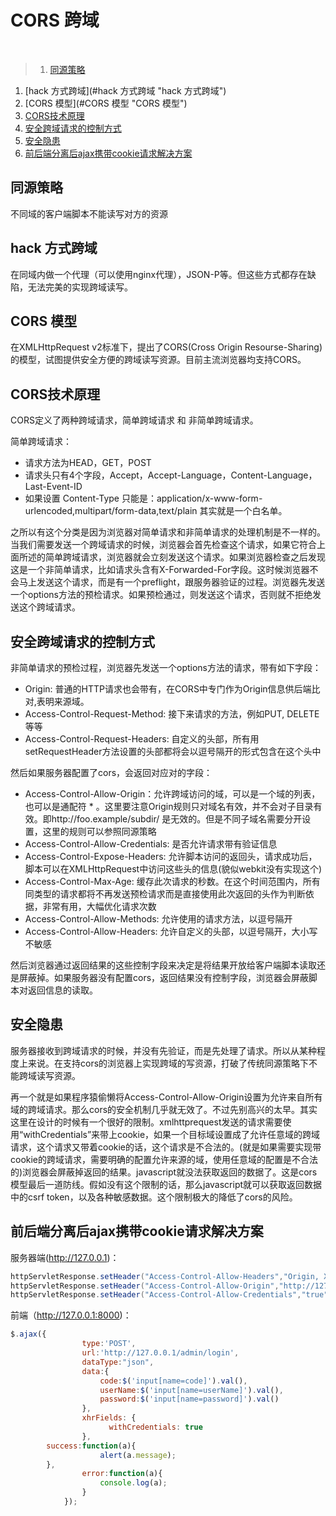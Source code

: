 # CORS 跨域
<br>

>1. [同源策略](#同源策略 "同源策略")
1. [hack 方式跨域](#hack 方式跨域 "hack 方式跨域")
1. [CORS 模型](#CORS 模型 "CORS 模型")
1. [CORS技术原理](#CORS技术原理 "CORS技术原理")
1. [安全跨域请求的控制方式](#安全跨域请求的控制方式 "安全跨域请求的控制方式")
1. [安全隐患](#安全隐患 "安全隐患")
1. [前后端分离后ajax携带cookie请求解决方案](#前后端分离后ajax携带cookie请求解决方案 "前后端分离后ajax携带cookie请求解决方案")

## 同源策略

不同域的客户端脚本不能读写对方的资源

## hack 方式跨域

在同域内做一个代理（可以使用nginx代理），JSON-P等。但这些方式都存在缺陷，无法完美的实现跨域读写。

## CORS 模型

在XMLHttpRequest v2标准下，提出了CORS(Cross Origin Resourse-Sharing)的模型，试图提供安全方便的跨域读写资源。目前主流浏览器均支持CORS。

## CORS技术原理

CORS定义了两种跨域请求，简单跨域请求 和 非简单跨域请求。

简单跨域请求：
  - 请求方法为HEAD，GET，POST
  - 请求头只有4个字段，Accept，Accept-Language，Content-Language，Last-Event-ID
  - 如果设置 Content-Type 只能是：application/x-www-form-urlencoded,multipart/form-data,text/plain
其实就是一个白名单。

之所以有这个分类是因为浏览器对简单请求和非简单请求的处理机制是不一样的。当我们需要发送一个跨域请求的时候，浏览器会首先检查这个请求，如果它符合上面所述的简单跨域请求，浏览器就会立刻发送这个请求。如果浏览器检查之后发现这是一个非简单请求，比如请求头含有X-Forwarded-For字段。这时候浏览器不会马上发送这个请求，而是有一个preflight，跟服务器验证的过程。浏览器先发送一个options方法的预检请求。如果预检通过，则发送这个请求，否则就不拒绝发送这个跨域请求。

## 安全跨域请求的控制方式

非简单请求的预检过程，浏览器先发送一个options方法的请求，带有如下字段：

  - Origin: 普通的HTTP请求也会带有，在CORS中专门作为Origin信息供后端比对,表明来源域。
  - Access-Control-Request-Method: 接下来请求的方法，例如PUT, DELETE等等
  - Access-Control-Request-Headers: 自定义的头部，所有用setRequestHeader方法设置的头部都将会以逗号隔开的形式包含在这个头中

然后如果服务器配置了cors，会返回对应对的字段：
  - Access-Control-Allow-Origin：允许跨域访问的域，可以是一个域的列表，也可以是通配符 * 。这里要注意Origin规则只对域名有效，并不会对子目录有效。即http://foo.example/subdir/ 是无效的。但是不同子域名需要分开设置，这里的规则可以参照同源策略
  - Access-Control-Allow-Credentials: 是否允许请求带有验证信息
  - Access-Control-Expose-Headers: 允许脚本访问的返回头，请求成功后，脚本可以在XMLHttpRequest中访问这些头的信息(貌似webkit没有实现这个)
  - Access-Control-Max-Age: 缓存此次请求的秒数。在这个时间范围内，所有同类型的请求都将不再发送预检请求而是直接使用此次返回的头作为判断依据，非常有用，大幅优化请求次数
  - Access-Control-Allow-Methods: 允许使用的请求方法，以逗号隔开
  - Access-Control-Allow-Headers: 允许自定义的头部，以逗号隔开，大小写不敏感

然后浏览器通过返回结果的这些控制字段来决定是将结果开放给客户端脚本读取还是屏蔽掉。如果服务器没有配置cors，返回结果没有控制字段，浏览器会屏蔽脚本对返回信息的读取。

## 安全隐患
服务器接收到跨域请求的时候，并没有先验证，而是先处理了请求。所以从某种程度上来说。在支持cors的浏览器上实现跨域的写资源，打破了传统同源策略下不能跨域读写资源。

再一个就是如果程序猿偷懒将Access-Control-Allow-Origin设置为允许来自所有域的跨域请求。那么cors的安全机制几乎就无效了。不过先别高兴的太早。其实这里在设计的时候有一个很好的限制。xmlhttprequest发送的请求需要使用“withCredentials”来带上cookie，如果一个目标域设置成了允许任意域的跨域请求，这个请求又带着cookie的话，这个请求是不合法的。(就是如果需要实现带cookie的跨域请求，需要明确的配置允许来源的域，使用任意域的配置是不合法的)浏览器会屏蔽掉返回的结果。javascript就没法获取返回的数据了。这是cors模型最后一道防线。假如没有这个限制的话，那么javascript就可以获取返回数据中的csrf token，以及各种敏感数据。这个限制极大的降低了cors的风险。

## 前后端分离后ajax携带cookie请求解决方案

服务器端(http://127.0.0.1)：

```java
httpServletResponse.setHeader("Access-Control-Allow-Headers","Origin, X-Requested-With, Content-Type, Accept, User-Agent");
httpServletResponse.setHeader("Access-Control-Allow-Origin","http://127.0.0.1:8000");
httpServletResponse.setHeader("Access-Control-Allow-Credentials","true");
```

前端（http://127.0.0.1:8000)：

```javascript
$.ajax({
				type:'POST',
				url:'http://127.0.0.1/admin/login',
				dataType:"json",
				data:{
					code:$('input[name=code]').val(),
					userName:$('input[name=userName]').val(),
					password:$('input[name=password]').val()
				},
				xhrFields: {
                      withCredentials: true
				},
        success:function(a){
					alert(a.message);
        },
				error:function(a){
					console.log(a);
				}
			});
```

